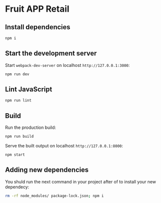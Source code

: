 # Fruit APP Retail

## Install dependencies

```sh
npm i
```

## Start the development server

Start `webpack-dev-server` on localhost `http://127.0.0.1:3000`:

```sh
npm run dev
```

## Lint JavaScript

```sh
npm run lint
```


## Build

Run the production build:

```sh
npm run build
```

Serve the built output on localhost `http://127.0.0.1:8000`:

```sh
npm start
```

## Adding new dependencies
You shuld run the next command in your project after of to install your new dependecy:
```sh
rm -rf node_modules/ package-lock.json; npm i
```
